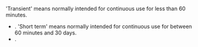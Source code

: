 'Transient'  means normally intended for continuous use for less than 60 minutes.
- . 'Short term' means normally intended for continuous use for between 60 minutes and 30 days.
- . 